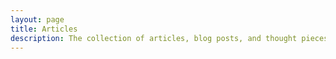 ```yaml
---
layout: page
title: Articles
description: The collection of articles, blog posts, and thought pieces I've written over the years.
---
```


<script setup>
  import { data } from './articles.data'
  import Articles from '@components/Articles'
  import _ from 'lodash'

  // sort the articles
  let articles = _.orderBy(data, ['frontmatter.date'], ['desc'])
</script>

<Articles :data="articles"></Articles>